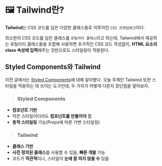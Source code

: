 # 🖼️ Tailwind란?
**Tailwind**는 CSS 코드를 담은 다양한 클래스들로 이루어진 `CSS 프레임워크`이다.

최소한의 CSS 코드를 담은 클래스를 `유틸리티 클래스`라고 하는데,
Tailwind에서 제공하는 유틸리티 클래스들을 조합해 사용하면 추가적인 CSS 코드 작성없이, **HTML 요소의 class 속성에 입력**해주는 것만으로도 스타일링이 적용된다.


## Styled Components와 Tailwind
이전 글에서는 [Styled Components](https://velog.io/@seola1ne/React-Styled-Components-%EC%82%AC%EC%9A%A9%ED%95%98%EA%B8%B0)에 대해 알아봤다.
오늘 주제인 Tailwind 또한 스타일을 적용하는 데 쓰이는 도구인데, 
두 가지가 어떻게 다른지 장단점을 알아보자.

>### Styled Components
- **컴포넌트 기반**
- 작은 스타일이더라도 **컴포넌트를 만들어야** 함
- **동적 스타일링** 가능(Props에 따른 가변 스타일링)

>### Tailwind
- **클래스 기반**
- **사전 정의된 클래스**를 사용할 수 있음, **빠른 개발** 가능
- 코드가 **직관적**이나, 스타일이 **눈에 잘 띄지 않을 수** 있음

